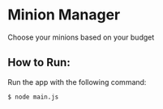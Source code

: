 # Minion Manager
Choose your minions based on your budget

## How to Run:
Run the app with the following command:

	$ node main.js

